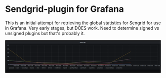 # Sendgrid-plugin for Grafana

This is an initial attempt for retrieving the global statistics for Sengrid for use in Grafana. Very early stages, but DOES work. Need to determine signed vs unsigned plugins but that's probably it.

![sendgrid-grafana](.\images\sendgrid-grafana.png)